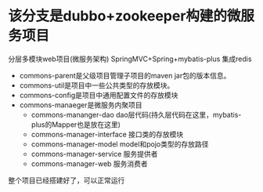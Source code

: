 # 该分支是dubbo+zookeeper构建的微服务项目

分层多模块web项目(微服务架构)
SpringMVC+Spring+mybatis-plus 集成redis

* commons-parent是父级项目管理子项目的maven jar包的版本信息。
* commons-util是项目中一些公共类型的存放模块。
* commons-config是项目中通用配置文件的存放模块
* commons-manaeger是微服务内聚项目
    * commons-mananger-dao dao层代码(持久层代码在这里，mybatis-plus的Mapper也是放在这里)
    * commons-manager-interface 接口类的存放模块
    * commons-manager-model model和pojo类型的存放路径
    * commons-manager-service 服务提供者
    * commons-manager-web 服务消费者

整个项目已经搭建好了，可以正常运行
